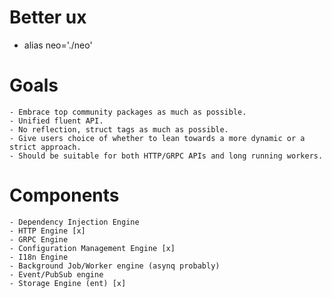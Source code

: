 # Better ux
- alias neo='./neo'

# Goals
    - Embrace top community packages as much as possible.
    - Unified fluent API.
    - No reflection, struct tags as much as possible.
    - Give users choice of whether to lean towards a more dynamic or a strict approach.
    - Should be suitable for both HTTP/GRPC APIs and long running workers.

# Components
    - Dependency Injection Engine
    - HTTP Engine [x]
    - GRPC Engine
    - Configuration Management Engine [x]
    - I18n Engine
    - Background Job/Worker engine (asynq probably)
    - Event/PubSub engine 
    - Storage Engine (ent) [x]
